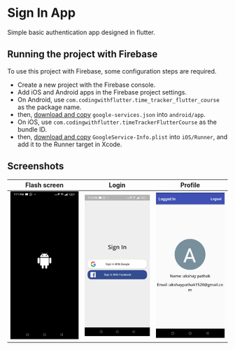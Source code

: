 # Sign In App

Simple basic authentication app designed in flutter.

## Running the project with Firebase

To use this project with Firebase, some configuration steps are required.

- Create a new project with the Firebase console.
- Add iOS and Android apps in the Firebase project settings.
- On Android, use `com.codingwithflutter.time_tracker_flutter_course` as the package name.
- then, [download and copy](https://firebase.google.com/docs/flutter/setup#configure_an_android_app) `google-services.json` into `android/app`.
- On iOS, use `com.codingwithflutter.timeTrackerFlutterCourse` as the bundle ID.
- then, [download and copy](https://firebase.google.com/docs/flutter/setup#configure_an_ios_app) `GoogleService-Info.plist` into `iOS/Runner`, and add it to the Runner target in Xcode.

## Screenshots

Flash screen          |  Login  |  Profile
:-------------------------:|:-------------------------:|:-------------------------:
![](https://github.com/Akshaypathak01/social_media_integration/blob/master/Screenshot/Screenshot1.png?raw=true)|![](https://github.com/Akshaypathak01/social_media_integration/blob/master/Screenshot/Screenshot2.png?raw=true)|![](https://github.com/Akshaypathak01/social_media_integration/blob/master/Screenshot/Screenshot3.png?raw=true) 
